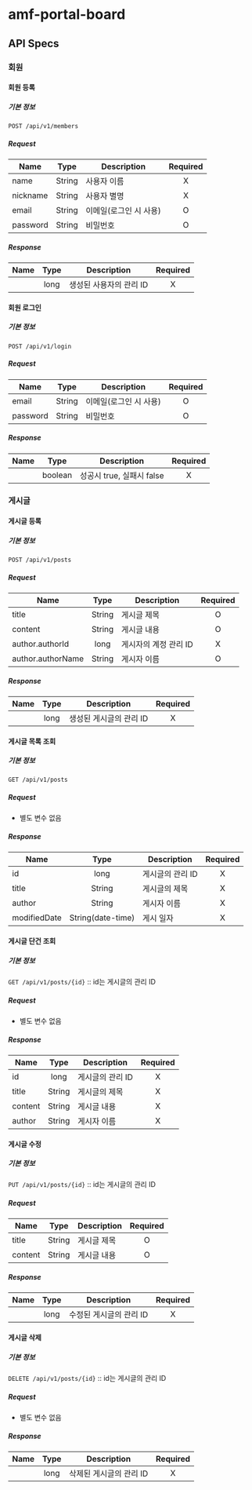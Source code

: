 # amf-portal-board

## API Specs
### 회원
#### 회원 등록
##### 기본 정보
`POST /api/v1/members`
##### Request
| Name     |  Type  | Description   | Required |
|----------|:------:|---------------|:--------:|
| name     | String | 사용자 이름        |    X     |
| nickname | String | 사용자 별명        |    X     |
| email    | String | 이메일(로그인 시 사용) |    O     |
| password | String | 비밀번호          |    O     |

##### Response
| Name | Type | Description    | Required |
|-----|:----:|----------------|:--------:|
|     | long | 생성된 사용자의 관리 ID |    X     |


#### 회원 로그인
##### 기본 정보
`POST /api/v1/login`
##### Request
| Name     |  Type  | Description   | Required |
|----------|:------:|---------------|:--------:|
| email    | String | 이메일(로그인 시 사용) |    O     |
| password | String | 비밀번호          |    O     |

##### Response
| Name |  Type   | Description         | Required |
|-----|:-------:|---------------------|:--------:|
|     | boolean | 성공시 true, 실패시 false |    X     |


### 게시글
#### 게시글 등록
##### 기본 정보
`POST /api/v1/posts`
##### Request
| Name              |  Type  | Description   | Required |
|-------------------|:------:|---------------|:--------:|
| title             | String | 게시글 제목        |    O     |
| content           | String | 게시글 내용        |    O     |
| author.authorId   |  long  | 게시자의 계정 관리 ID |    X     |
| author.authorName | String | 게시자 이름        |    O     |

##### Response
| Name | Type | Description    | Required |
|-----|:----:|----------------|:--------:|
|     | long | 생성된 게시글의 관리 ID |    X     |

#### 게시글 목록 조회
##### 기본 정보
`GET /api/v1/posts`

##### Request
- 별도 변수 없음

##### Response
| Name         |       Type        | Description | Required |
|--------------|:-----------------:|-------------|:--------:|
| id           |       long        | 게시글의 관리 ID  |    X     |
| title        |      String       | 게시글의 제목     |    X     |
| author       |      String       | 게시자 이름      |    X     |
| modifiedDate | String(date-time) | 게시 일자       |    X     |


#### 게시글 단건 조회
##### 기본 정보
`GET /api/v1/posts/{id}` :: id는 게시글의 관리 ID

##### Request
- 별도 변수 없음

##### Response
| Name    |  Type  | Description | Required |
|---------|:------:|-------------|:--------:|
| id      |  long  | 게시글의 관리 ID  |    X     |
| title   | String | 게시글의 제목     |    X     |
| content | String | 게시글 내용      |    X     |
| author  | String | 게시자 이름      |    X     |


#### 게시글 수정
##### 기본 정보
`PUT /api/v1/posts/{id}` :: id는 게시글의 관리 ID

##### Request
| Name              |  Type  | Description   | Required |
|-------------------|:------:|---------------|:--------:|
| title             | String | 게시글 제목        |    O     |
| content           | String | 게시글 내용        |    O     |

##### Response
| Name | Type | Description    | Required |
|-----|:----:|----------------|:--------:|
|     | long | 수정된 게시글의 관리 ID |    X     |


#### 게시글 삭제
##### 기본 정보
`DELETE /api/v1/posts/{id}` :: id는 게시글의 관리 ID

##### Request
- 별도 변수 없음

##### Response
| Name | Type | Description    | Required |
|-----|:----:|----------------|:--------:|
|     | long | 삭제된 게시글의 관리 ID |    X     |

